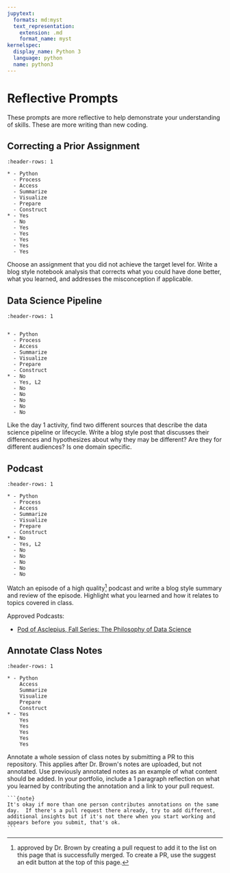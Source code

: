 ```yaml
---
jupytext:
  formats: md:myst
  text_representation:
    extension: .md
    format_name: myst
kernelspec:
  display_name: Python 3
  language: python
  name: python3
---
```


# Reflective Prompts

These prompts are more reflective to help demonstrate your understanding of skills. These are more writing than new coding.

## Correcting a Prior Assignment

```{list-table} Eligible Skills
:header-rows: 1

* - Python
  - Process
  - Access
  - Summarize
  - Visualize
  - Prepare
  - Construct
* - Yes
  - No
  - Yes
  - Yes
  - Yes
  - Yes
  - Yes
```

Choose an assignment that you did not achieve the target level for. Write a blog style notebook analysis that corrects what you could have done better, what you learned, and addresses the misconception if applicable.


## Data Science Pipeline

```{list-table} Eligible Skills
:header-rows: 1


* - Python
  - Process
  - Access
  - Summarize
  - Visualize
  - Prepare
  - Construct
* - No
  - Yes, L2
  - No
  - No
  - No
  - No
  - No
```

Like the day 1 activity, find two different sources that describe the data science pipeline or lifecycle. Write a blog style post that discusses their differences and hypothesizes about why they may be different? Are they for different audiences? Is one domain specific.


## Podcast

```{list-table} Eligible Skills
:header-rows: 1

* - Python
  - Process
  - Access
  - Summarize
  - Visualize
  - Prepare
  - Construct
* - No
  - Yes, L2
  - No
  - No
  - No
  - No
  - No

```

Watch an episode of a high quality[^hq] podcast and write a blog style summary and review of the episode. Highlight what you learned and how it relates to topics covered in class. 

Approved Podcasts:
- [Pod of Asclepius, Fall Series: The Philosophy of Data Science](https://www.podofasclepius.com/philosophy-of-data-science)


[^hq]: approved by Dr. Brown by creating a pull request to add it to the list on this page that is successfully merged.  To create a PR, use the suggest an edit button at the top of this page.

## Annotate Class Notes

```{list-table} Eligible Skills
:header-rows: 1

* - Python
    Access
    Summarize
    Visualize
    Prepare
    Construct
* - Yes
    Yes
    Yes
    Yes
    Yes
    Yes

```

Annotate a whole session of class notes by submitting a PR to this repository. This applies after Dr. Brown's notes are uploaded, but not annotated. Use previously annotated notes as an example of what content should be added.
In your portfolio, include a 1 paragraph reflection on what you learned by contributing the annotation and a link to your pull request.


````{margin}
```{note}
It's okay if more than one person contributes annotations on the same day.  If there's a pull request there already, try to add different, additional insights but if it's not there when you start working and appears before you submit, that's ok.
```
````

